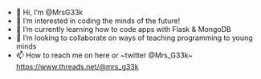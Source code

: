 - 👋 Hi, I’m @MrsG33k
- 👀 I’m interested in coding the minds of the future!
- 🌱 I’m currently learning how to code apps with Flask & MongoDB
- 💞️ I’m looking to collaborate on ways of teaching programming to young minds
- 📫 How to reach me on here or ~twitter @Mrs_G33k~ https://www.threads.net/@mrs_g33k

<!---
MrsG33k/MrsG33k is a ✨ special ✨ repository because its `README.md` (this file) appears on your GitHub profile.
You can click the Preview link to take a look at your changes.
--->

